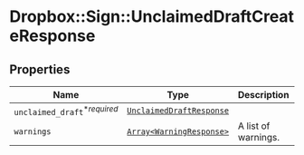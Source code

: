# Dropbox::Sign::UnclaimedDraftCreateResponse



## Properties

| Name | Type | Description | Notes |
| ---- | ---- | ----------- | ----- |
| `unclaimed_draft`<sup>*_required_</sup> | [```UnclaimedDraftResponse```](UnclaimedDraftResponse.md) |    |  |
| `warnings` | [```Array<WarningResponse>```](WarningResponse.md) |  A list of warnings.  |  |

